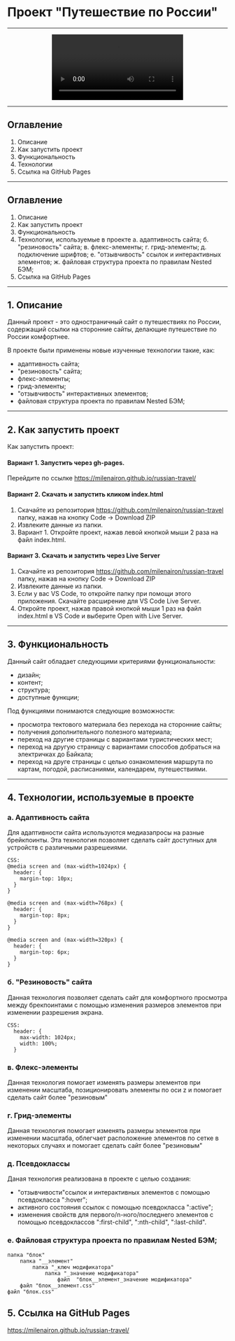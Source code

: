 # Проект "Путешествие по России"

---

<div align="center">
<video controls>
  <source src="/images/Обзор проекта.mp4" type="video/mp4">
  Ваш браузер не поддерживает встроенные видео :(
</video>
</div>

---

## Оглавление

1. Описание
2. Как запустить проект
3. Функциональность
4. Технологии
5. Ссылка на GitHub Pages

---

## Оглавление

1. Описание
2. Как запустить проект
3. Функциональность
4. Технологии, используемые в проекте
   а. адаптивность сайта;
   б. "резиновость" сайта;
   в. флекc-элементы;
   г. грид-элементы;
   д. подключение шрифтов;
   е. "отзывчивость" ссылок и интерактивных элементов;
   ж. файловая структура проекта по правилам Nested БЭМ;
5. Ссылка на GitHub Pages

---

## 1. Описание

Данный проект - это одностраничный сайт о путешествиях по России, содержащий ссылки на сторонние сайты, делающие путешествие по России комфортнее.

В проекте были применены новые изученные технологии такие, как:

- адаптивность сайта;
- "резиновость" сайта;
- флекc-элементы;
- грид-элементы;
- "отзывчивость" интерактивных элементов;
- файловая структура проекта по правилам Nested БЭМ;

---

## 2. Как запустить проект

Как запустить проект:

#### Вариант 1. Запустить через gh-pages.

Перейдите по ссылке https://milenairon.github.io/russian-travel/

#### Вариант 2. Скачать и запустить кликом index.html

1. Скачайте из репозитория https://github.com/milenairon/russian-travel папку, нажав на кнопку Code → Download ZIP
2. Извлеките данные из папки.
3. Вариант 1. Откройте проект, нажав левой кнопкой мыши 2 раза на файл index.html.

#### Вариант 3. Скачать и запустить через Live Server

1. Скачайте из репозитория https://github.com/milenairon/russian-travel папку, нажав на кнопку Code → Download ZIP
2. Извлеките данные из папки.
3. Если у вас VS Code, то откройте папку при помощи этого приложения. Скачайте расширение для VS Code Live Server.
4. Откройте проект, нажав правой кнопкой мыши 1 раз на файл index.html в VS Code и выберите Open with Live Server.

---

## 3. Функциональность

Данный сайт обладает следующими критериями функциональности:

- дизайн;
- контент;
- структура;
- доступные функции;

Под функциями понимаются следующие возможности:

- просмотра тектового материала без перехода на сторонние сайты;
- получения дополнительного полезного материала;
- переход на другие страницы с вариантами туристических мест;
- переход на другую страницу с вариантами способов добраться на электричках до Байкала;
- переход на друге страницы с целью ознакомления маршрута по картам, погодой, расписаниями, календарем, путешествиями.

---

## 4. Технологии, используемые в проекте

### а. Адаптивность сайта

Для адаптивности сайта используются медиазапросы на разные брейкпоинты. Эта технология позволяет сделать сайт доступных для устройств с различными разрешеиями.

```
CSS:
@media screen and (max-width=1024px) {
  header: {
    margin-top: 10px;
  }
}

@media screen and (max-width=768px) {
  header: {
    margin-top: 8px;
  }
}

@media screen and (max-width=320px) {
  header: {
    margin-top: 6px;
  }
}
```

### б. "Резиновость" сайта

Данная технология позволяет сделать сайт для комфортного просмотра между брекпоинтами с помощью изменения размеров элементов при изменении разрешения экрана.

```
CSS:
  header: {
    max-width: 1024px;
    width: 100%;
  }

```

### в. Флекс-элементы

Данная технология помогает изменять размеры элементов при изменении масштаба, позиционировать элементы по оси z и помогает сделать сайт более "резиновым"

### г. Грид-элементы

Данная технология помогает изменять размеры элементов при изменении масштаба, облегчает расположение элементов по сетке в некоторых случаях и помогает сделать сайт более "резиновым"

### д. Псевдоклассы

Даная технология реализована в проекте с целью создания:

- "отзывчивости"ссылок и интерактивных элементов с помощью псевдокласса ":hover";
- активного состояния ссылок с помощью псевдокласса ":active";
- изменения свойств для первого/n-ного/последнего элементов с помощью псевдоклассов ":first-child", ":nth-child", ":last-child".

### е. Файловая структура проекта по правилам Nested БЭМ;

```
папка "блок"
    папка "__элемент"
        папка "_ключ модификатора"
            папка "_значение модификатора"
                файл  "блок__элемент_значение модификатора"
    файл "блок__элемент.css"
файл "блок.css"
```

## 5. Ссылка на GitHub Pages

https://milenairon.github.io/russian-travel/
